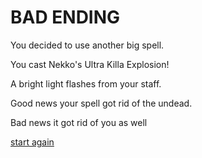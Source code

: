 # BAD ENDING

You decided to use another big spell.

You cast Nekko's Ultra Killa Explosion!

A bright light flashes from your staff.

Good news your spell got rid of the undead.

Bad news it got rid of you as well

[start again](_Wizard_StartHere.md)